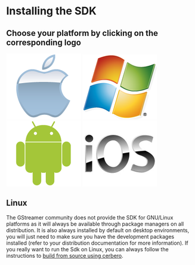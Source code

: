#  Installing the SDK

## Choose your platform by clicking on the corresponding logo

[![](attachments/1540163.png)](Installing+on+Mac+OS+X.markdown)     [![](attachments/1540164.png)](Installing+on+Windows.markdown)      [![](attachments/2654239.png)](Installing+for+Android+development.markdown)     [![](attachments/3539150.jpeg)](Installing+for+iOS+development.markdown)

## Linux

The GStreamer community does not provide the SDK for GNU/Linux platforms
as it will always be available through  package managers on all
distribution. It is also always installed by default on desktop
environments, you will just need to make sure you have the development
packages installed (refer to your distribution documentation for more
information). If you really want to run the Sdk on Linux, you can
always follow the instructions to
[build from source using cerbero](Building+from+source+using+Cerbero.markdown).
